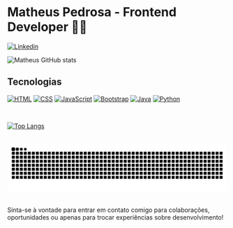 # Matheus Pedrosa - Frontend Developer 👨‍💻

[![Linkedin](https://img.shields.io/badge/LinkedIn-0077B5?style=for-the-badge&logo=linkedin&logoColor=white
)](https://www.linkedin.com/in/matheus-pedrosa26/)

![Matheus GitHub stats](https://github-readme-stats.vercel.app/api?username=Omatheuspedrosa&show_icons=true&theme=dracula)

## Tecnologias
[![HTML](https://img.shields.io/badge/HTML5-E34F26?style=for-the-badge&logo=html5&logoColor=white
)]()
[![CSS](https://img.shields.io/badge/CSS3-1572B6?style=for-the-badge&logo=css3&logoColor=white)]()
[![JavaScript](https://img.shields.io/badge/JavaScript-F7DF1E?style=for-the-badge&logo=javascript&logoColor=black
)]()
[![Bootstrap](https://img.shields.io/badge/Bootstrap-563D7C?style=for-the-badge&logo=bootstrap&logoColor=white
)]()
[![Java](https://img.shields.io/badge/Java-ED8B00?style=for-the-badge&logo=openjdk&logoColor=white
)]()
[![Python](https://img.shields.io/badge/Python-3776AB?style=for-the-badge&logo=python&logoColor=white
)]()

<br>

[![Top Langs](https://github-readme-stats.vercel.app/api/top-langs/?username=Omatheuspedrosa&layout=donut)](https://github.com/Omatheuspedrosa/github-readme-stats)

<br>

<div align="center">
<picture>
  <source media="(prefers-color-scheme: dark)" srcset="https://raw.githubusercontent.com/Omatheuspedrosa/Omatheuspedrosa/output/github-contribution-grid-snake-dark.svg">
  <source media="(prefers-color-scheme: light)" srcset="https://raw.githubusercontent.com/Omatheuspedrosa/Omatheuspedrosa/output/github-contribution-grid-snake.svg">
  <img alt="github-snake" src="https://raw.githubusercontent.com/Omatheuspedrosa/Omatheuspedrosa/output/github-contribution-grid-snake.svg">
</picture>
</div>

<br>

Sinta-se à vontade para entrar em contato comigo para colaborações, oportunidades ou apenas para trocar experiências sobre desenvolvimento!
